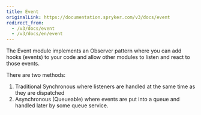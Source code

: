 ```yaml
---
title: Event
originalLink: https://documentation.spryker.com/v3/docs/event
redirect_from:
  - /v3/docs/event
  - /v3/docs/en/event
---
```


The Event module implements an Observer pattern where you can add hooks (events) to your code and allow other modules to listen and react to those events.

There are two methods:

1. Traditional Synchronous where listeners are handled at the same time as they are dispatched
2. Asynchronous (Queueable) where events are put into a queue and handled later by some queue service.
